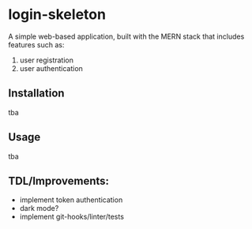 # login-skeleton
A simple web-based application, built with the MERN stack that includes features such as:
1. user registration
2. user authentication

## Installation
tba

## Usage
tba

## TDL/Improvements:
- implement token authentication
- dark mode?
- implement git-hooks/linter/tests